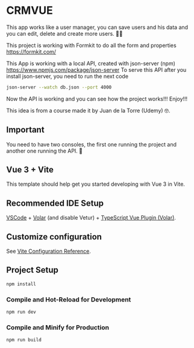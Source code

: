 # CRMVUE

This app works like a user manager, you can save users and his data and you can edit, delete and create more users. 👨👩

This project is working with Formkit to do all the form and properties https://formkit.com/

This App is working with a local API, created with json-server (npm) https://www.npmjs.com/package/json-server
To serve this API after you install json-server, you need to run the next code

```sh
json-server --watch db.json --port 4000
```
Now the API is working and you can see how the project works!!! Enjoy!!!

This idea is from a course made it by Juan de la Torre (Udemy) 🤓.

## Important
You need to have two consoles, the first one running the project and another one running the API. 🧐

## Vue 3 + Vite

This template should help get you started developing with Vue 3 in Vite.

## Recommended IDE Setup

[VSCode](https://code.visualstudio.com/) + [Volar](https://marketplace.visualstudio.com/items?itemName=Vue.volar) (and disable Vetur) + [TypeScript Vue Plugin (Volar)](https://marketplace.visualstudio.com/items?itemName=Vue.vscode-typescript-vue-plugin).

## Customize configuration

See [Vite Configuration Reference](https://vitejs.dev/config/).

## Project Setup

```sh
npm install
```

### Compile and Hot-Reload for Development

```sh
npm run dev
```

### Compile and Minify for Production

```sh
npm run build
```

